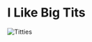 # I Like Big Tits

![Titties](https://i.etsystatic.com/25391641/r/il/65f9bb/2650125738/il_600x600.2650125738_v9u6.jpg)
